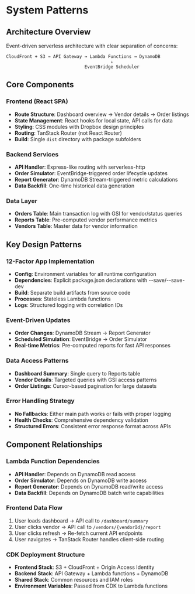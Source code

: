 # System Patterns

## Architecture Overview
Event-driven serverless architecture with clear separation of concerns:

```
CloudFront + S3 → API Gateway → Lambda Functions → DynamoDB
                                        ↓
                              EventBridge Scheduler
```

## Core Components

### Frontend (React SPA)
- **Route Structure**: Dashboard overview → Vendor details → Order listings
- **State Management**: React hooks for local state, API calls for data
- **Styling**: CSS modules with Dropbox design principles
- **Routing**: TanStack Router (not React Router)
- **Build**: Single `dist` directory with package subfolders

### Backend Services
- **API Handler**: Express-like routing with serverless-http
- **Order Simulator**: EventBridge-triggered order lifecycle updates
- **Report Generator**: DynamoDB Stream-triggered metric calculations
- **Data Backfill**: One-time historical data generation

### Data Layer
- **Orders Table**: Main transaction log with GSI for vendor/status queries
- **Reports Table**: Pre-computed vendor performance metrics
- **Vendors Table**: Master data for vendor information

## Key Design Patterns

### 12-Factor App Implementation
- **Config**: Environment variables for all runtime configuration
- **Dependencies**: Explicit package.json declarations with --save/--save-dev
- **Build**: Separate build artifacts from source code
- **Processes**: Stateless Lambda functions
- **Logs**: Structured logging with correlation IDs

### Event-Driven Updates
- **Order Changes**: DynamoDB Stream → Report Generator
- **Scheduled Simulation**: EventBridge → Order Simulator
- **Real-time Metrics**: Pre-computed reports for fast API responses

### Data Access Patterns
- **Dashboard Summary**: Single query to Reports table
- **Vendor Details**: Targeted queries with GSI access patterns
- **Order Listings**: Cursor-based pagination for large datasets

### Error Handling Strategy
- **No Fallbacks**: Either main path works or fails with proper logging
- **Health Checks**: Comprehensive dependency validation
- **Structured Errors**: Consistent error response format across APIs

## Component Relationships

### Lambda Function Dependencies
- **API Handler**: Depends on DynamoDB read access
- **Order Simulator**: Depends on DynamoDB write access
- **Report Generator**: Depends on DynamoDB read/write access
- **Data Backfill**: Depends on DynamoDB batch write capabilities

### Frontend Data Flow
1. User loads dashboard → API call to `/dashboard/summary`
2. User clicks vendor → API call to `/vendors/{vendorId}/report`
3. User clicks refresh → Re-fetch current API endpoints
4. User navigates → TanStack Router handles client-side routing

### CDK Deployment Structure
- **Frontend Stack**: S3 + CloudFront + Origin Access Identity
- **Backend Stack**: API Gateway + Lambda functions + DynamoDB
- **Shared Stack**: Common resources and IAM roles
- **Environment Variables**: Passed from CDK to Lambda functions